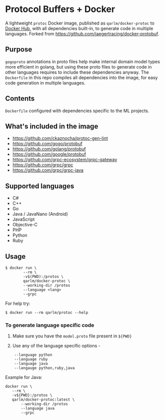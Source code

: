 # Protocol Buffers + Docker

A lightweight `protoc` Docker image, published as `qarlm/docker-protoc` to [Docker Hub](https://hub.docker.com/repository/docker/qarlm/docker-protoc/tags), with all dependencies built-in, to generate code in multiple languages. Forked from https://github.com/jaegertracing/docker-protobuf.

## Purpose

`gogoproto` annotations in proto files help make internal domain model types more efficient in golang, but using these proto files to generate code in other languages requires to include these dependencies anyway. The `Dockerfile` in this repo compiles all dependencies into the image, for easy code generation in multiple languages.

## Contents

`Dockerfile` configured with dependencies specific to the ML projects. 

## What's included in the image
- https://github.com/ckaznocha/protoc-gen-lint
- https://github.com/gogo/protobuf
- https://github.com/golang/protobuf
- https://github.com/google/protobuf
- https://github.com/grpc-ecosystem/grpc-gateway
- https://github.com/grpc/grpc
- https://github.com/grpc/grpc-java

## Supported languages
- C#
- C++
- Go
- Java / JavaNano (Android)
- JavaScript
- Objective-C
- PHP
- Python
- Ruby

## Usage
```
$ docker run \
        --rm \
        -v$(PWD):/protos \
        qarlm/docker-protoc \
        --working-dir /protos
        --language <lang>
        --grpc
```

For help try:
```
$ docker run --rm qarlm/protoc --help
```

### To generate language specific code

1. Make sure you have the `model.proto` file present in `${PWD}`

2. Use any of the language specific options -
```
    --language python
    --language ruby
    --language java
    --langauge python,ruby,java
```

Example for Java:
```
docker run \
   --rm \
   -v${PWD}:/protos \
   qarlm/docker-protoc:latest \
       --working-dir /protos
       --language java
       --grpc
```
